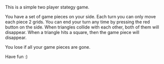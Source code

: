 This is a simple two player stategy game. 

You have a set of game pieces on your side. Each turn you can only move each piece 2 grids. 
You can end your turn any time by pressing the red button on the side. 
When triangles collide with each other, both of them will disappear. When a triangle hits a square, then the game piece will disappear. 

You lose if all your game pieces are gone.

Have fun :)
